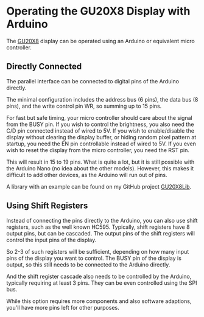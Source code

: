 # Operating the GU20X8 Display with Arduino

The [GU20X8](gu20x8.md) display can be operated using an Arduino or equivalent micro controller.

## Directly Connected

The parallel interface can be connected to digital pins of the Arduino directly.

The minimal configuration includes the address bus (6 pins), the data bus (8 pins), and the write control pin WR, so summing up to 15 pins.

For fast but safe timing, your micro controller should care about the signal from the BUSY pin.
If you wish to control the brightness, you also need the C/D pin connected instead of wired to 5V.
If you wish to enable/disable the display without clearing the display buffer, or hiding random pixel pattern at startup, you need the EN pin controllable instead of wired to 5V.
If you even wish to reset the display from the micro controller, you need the RST pin.

This will result in 15 to 19 pins. What is quite a lot, but it is still possible with the Arduino Nano (no idea about the other models).
However, this makes it difficult to add other devices, as the Arduino will run out of pins.

A library with an example can be found on my GitHub project [GU20X8Lib](https://github.com/cawapy/GU20X8Lib).

## Using Shift Registers

Instead of connecting the pins directly to the Arduino, you can also use shift registers, such as the well known HC595.
Typically, shift registers have 8 output pins, but can be cascaded.
The output pins of the shift registers will control the input pins of the display.

So 2-3 of such registers will be sufficient, depending on how many input pins of the display you want to control.
The BUSY pin of the display is output, so this still needs to be connected to the Arduino directly.

And the shift register cascade also needs to be controlled by the Arduino, typically requiring at least 3 pins.
They can be even controlled using the SPI bus.

While this option requires more components and also software adaptions, you'll have more pins left for other purposes.

